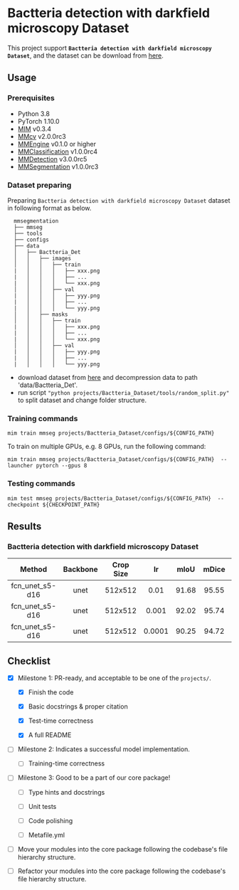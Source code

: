 # Bactteria detection with darkfield microscopy Dataset

This project support **`Bactteria detection with darkfield microscopy Dataset`**, and the dataset can be download from [here](https://tianchi.aliyun.com/dataset/94411).

## Usage

<!-- For a typical model, this section should contain the commands for training and testing. You are also suggested to dump your environment specification to env.yml by `conda env export > env.yml`. -->

### Prerequisites

- Python 3.8
- PyTorch 1.10.0
- [MIM](https://github.com/open-mmlab/mim) v0.3.4
- [MMcv](https://github.com/open-mmlab/mmcv) v2.0.0rc3
- [MMEngine](https://github.com/open-mmlab/mmengine) v0.1.0 or higher
- [MMClassification](https://github.com/open-mmlab/mmclassification) v1.0.0rc4
- [MMDetection](https://github.com/open-mmlab/mmdetection) v3.0.0rc5
- [MMSegmentation](https://github.com/open-mmlab/mmsegmentation) v1.0.0rc3

### Dataset preparing

Preparing `Bactteria detection with darkfield microscopy Dataset` dataset in following format as below.

```none
  mmsegmentation
  ├── mmseg
  ├── tools
  ├── configs
  ├── data
  │   ├── Bactteria_Det
  │   │   ├── images
  │   │   │   ├── train
  |   │   │   │   ├── xxx.png
  |   │   │   │   ├── ...
  |   │   │   │   └── xxx.png
  │   │   │   ├── val
  |   │   │   │   ├── yyy.png
  |   │   │   │   ├── ...
  |   │   │   │   └── yyy.png
  │   │   ├── masks
  │   │   │   ├── train
  |   │   │   │   ├── xxx.png
  |   │   │   │   ├── ...
  |   │   │   │   └── xxx.png
  │   │   │   ├── val
  |   │   │   │   ├── yyy.png
  |   │   │   │   ├── ...
  |   │   │   │   └── yyy.png
```

- download dataset from [here](https://tianchi.aliyun.com/dataset/94411) and decompression data to path 'data/Bactteria_Det'.
- run script `"python projects/Bactteria_Dataset/tools/random_split.py"` to split dataset and change folder structure.

### Training commands

```shell
mim train mmseg projects/Bactteria_Dataset/configs/${CONFIG_PATH}
```

To train on multiple GPUs, e.g. 8 GPUs, run the following command:

```shell
mim train mmseg projects/Bactteria_Dataset/configs/${CONFIG_PATH}  --launcher pytorch --gpus 8
```

### Testing commands

```shell
mim test mmseg projects/Bactteria_Dataset/configs/${CONFIG_PATH}  --checkpoint ${CHECKPOINT_PATH}
```

<!-- List the results as usually done in other model's README. [Example](https://github.com/open-mmlab/mmsegmentation/tree/dev-1.x/configs/fcn#results-and-models)

You should claim whether this is based on the pre-trained weights, which are converted from the official release; or it's a reproduced result obtained from retraining the model in this project. -->

## Results

### Bactteria detection with darkfield microscopy Dataset

|     Method      | Backbone | Crop Size |   lr   | mIoU  | mDice |                                                                        config                                                                        |
| :-------------: | :------: | :-------: | :----: | :---: | :---: | :--------------------------------------------------------------------------------------------------------------------------------------------------: |
| fcn_unet_s5-d16 |   unet   |  512x512  |  0.01  | 91.68 | 95.55 |  [config](https://github.com/open-mmlab/mmsegmentation/tree/dev-1.x/projects/Bactteria_Dataset/configs/Bactteria_Det_unet_0.01_CrossEntropyLoss.py)  |
| fcn_unet_s5-d16 |   unet   |  512x512  | 0.001  | 92.02 | 95.74 | [config](https://github.com/open-mmlab/mmsegmentation/tree/dev-1.x/projects/Bactteria_Dataset/configs/Bactteria_Det_unet_0.001_CrossEntropyLoss.py)  |
| fcn_unet_s5-d16 |   unet   |  512x512  | 0.0001 | 90.25 | 94.72 | [config](https://github.com/open-mmlab/mmsegmentation/tree/dev-1.x/projects/Bactteria_Dataset/configs/Bactteria_Det_unet_0.0001_CrossEntropyLoss.py) |

## Checklist

- [x] Milestone 1: PR-ready, and acceptable to be one of the `projects/`.

  - [x] Finish the code

  - [x] Basic docstrings & proper citation

  - [x] Test-time correctness

  - [x] A full README

- [ ] Milestone 2: Indicates a successful model implementation.

  - [ ] Training-time correctness

- [ ] Milestone 3: Good to be a part of our core package!

  - [ ] Type hints and docstrings

  - [ ] Unit tests

  - [ ] Code polishing

  - [ ] Metafile.yml

- [ ] Move your modules into the core package following the codebase's file hierarchy structure.

- [ ] Refactor your modules into the core package following the codebase's file hierarchy structure.
